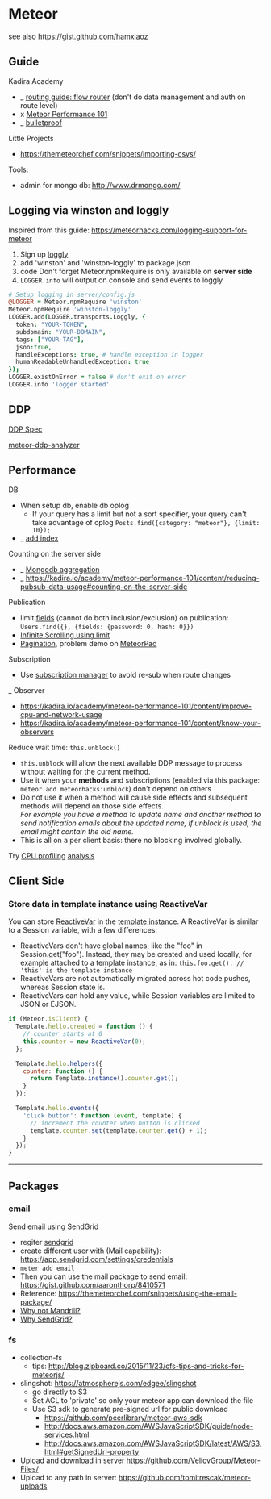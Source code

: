 # Meteor

see also https://gist.github.com/hamxiaoz

## Guide
Kadira Academy
- _ [routing guide: flow router](https://kadira.io/academy/meteor-routing-guide) (don't do data management and auth on route level)
- x [Meteor Performance 101](https://kadira.io/academy/meteor-performance-101)
- _ [bulletproof](https://bulletproofmeteor.com/)

Little Projects
- https://themeteorchef.com/snippets/importing-csvs/

Tools:
- admin for mongo db: http://www.drmongo.com/

## Logging via winston and loggly
Inspired from this guide: https://meteorhacks.com/logging-support-for-meteor
1. Sign up [loggly](loggly.com)
2. add 'winston' and 'winston-loggly' to package.json
3. code Don't forget Meteor.npmRequire is only available on **server side**
4. `LOGGER.info` will output on console and send events to loggly

```coffee
# Setup logging in server/config.js
@LOGGER = Meteor.npmRequire 'winston'
Meteor.npmRequire 'winston-loggly'
LOGGER.add(LOGGER.transports.Loggly, {
  token: "YOUR-TOKEN",
  subdomain: "YOUR-DOMAIN",
  tags: ["YOUR-TAG"],
  json:true,
  handleExceptions: true, # handle exception in logger
  humanReadableUnhandledException: true
});
LOGGER.existOnError = false # don't exit on error
LOGGER.info 'logger started'
```

## DDP
[DDP Spec](https://github.com/meteor/meteor/blob/devel/packages/ddp/DDP.md)

[meteor-ddp-analyzer](https://github.com/arunoda/meteor-ddp-analyzer)

## Performance

DB
- When setup db, enable db oplog   
    - If your query has a limit but not a sort specifier, your query can't take advantage of oplog
`Posts.find({category: "meteor"}, {limit: 10});`
- _ [add index](https://kadira.io/academy/meteor-performance-101/content/make-your-app-faster#learn-indexing)

Counting on the server side
- _ [Mongodb aggregation](https://kadira.io/academy/meteor-performance-101/content/make-your-app-faster#do-server-side-aggregations)
- _ https://kadira.io/academy/meteor-performance-101/content/reducing-pubsub-data-usage#counting-on-the-server-side

Publication
- limit [fields](http://docs.meteor.com/#/full/fieldspecifiers) (cannot do both inclusion/exclusion) on publication:
`Users.find({}, {fields: {password: 0, hash: 0}})` 
- [Infinite Scrolling using limit](http://www.meteorpedia.com/read/Infinite_Scrolling)
- [Pagination](https://www.discovermeteor.com/blog/pagination-problems-meteor/), problem demo on [MeteorPad](http://meteorpad.com/pad/ELf297D2uiTwdsuzQ/Template%20Subs%20v2%20-%20Flicker)

Subscription
- Use [subscription manager](https://github.com/kadirahq/subs-manager) to avoid re-sub when route changes

_ Observer
- https://kadira.io/academy/meteor-performance-101/content/improve-cpu-and-network-usage
- https://kadira.io/academy/meteor-performance-101/content/know-your-observers

Reduce wait time: `this.unblock()`
- `this.unblock` will allow the next available DDP message to process without waiting for the current method. 
- Use it when your **methods** and subscriptions (enabled via this package: `meteor add meteorhacks:unblock`) don't depend on others
- Do not use it when a method will cause side effects and subsequent methods will depend on those side effects.    
_For example you have a method to update name and another method to send notification emails about the updated name, if unblock is used, the email might contain the old name._
- This is all on a per client basis: there no blocking involved globally.


Try [CPU profiling](https://kadira.io/academy/meteor-performance-101/content/meteor-cpu-profiling) [analysis](https://kadira.io/academy/meteor-performance-101/content/analyze-meteor-cpu-profile)

## Client Side

### Store data in template instance using ReactiveVar
You can store [ReactiveVar](http://docs.meteor.com/#/full/reactivevar) in the [template instance](http://docs.meteor.com/#/full/template_inst). A ReactiveVar is similar to a Session variable, with a few differences:
- ReactiveVars don't have global names, like the "foo" in Session.get("foo"). Instead, they may be created and used locally, for example attached to a template instance, as in: `this.foo.get(). // 'this' is the template instance`
- ReactiveVars are not automatically migrated across hot code pushes, whereas Session state is.
- ReactiveVars can hold any value, while Session variables are limited to JSON or EJSON.

```js
if (Meteor.isClient) {  
  Template.hello.created = function () {
    // counter starts at 0
    this.counter = new ReactiveVar(0);
  };

  Template.hello.helpers({
    counter: function () {
      return Template.instance().counter.get();
    }
  });

  Template.hello.events({
    'click button': function (event, template) {
      // increment the counter when button is clicked
      template.counter.set(template.counter.get() + 1);
    }
  });
}
```

---

## Packages

### email
Send email using SendGrid
- regiter [sendgrid](https://sendgrid.com/)
- create different user with (Mail capability): https://app.sendgrid.com/settings/credentials
- `meter add email`
- Then you can use the mail package to send email: https://gist.github.com/aaronthorp/8410571
- Reference: https://themeteorchef.com/snippets/using-the-email-package/
- [Why not Mandrill?](https://news.ycombinator.com/item?id=11203056)
- [Why SendGrid?](https://www.inboxtrail.com/compare)


### fs
- collection-fs
    - tips: http://blog.zipboard.co/2015/11/23/cfs-tips-and-tricks-for-meteorjs/
- slingshot: https://atmospherejs.com/edgee/slingshot
    - go directly to S3
    - Set ACL to 'private' so only your meteor app can download the file
    - Use S3 sdk to generate pre-signed url for public download
        - https://github.com/peerlibrary/meteor-aws-sdk
        - http://docs.aws.amazon.com/AWSJavaScriptSDK/guide/node-services.html
        - http://docs.aws.amazon.com/AWSJavaScriptSDK/latest/AWS/S3.html#getSignedUrl-property
- Upload and download in server https://github.com/VeliovGroup/Meteor-Files/
- Upload to any path in server: https://github.com/tomitrescak/meteor-uploads